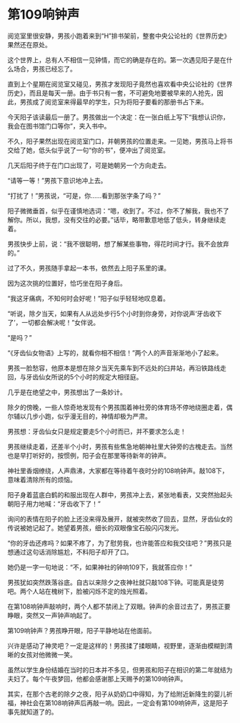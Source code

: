 # 第109响钟声

阅览室里很安静，男孩小跑着来到“H”排书架前，整套中央公论社的《世界历史》果然还在原处。 

这个世界上，总有人不相信一见钟情，而它的确是存在的。第一次遇见阳子是在什么场合，男孩已经忘了。 

直到上个星期在阅览室又碰见，男孩才发现阳子竟然也喜欢看中央公论社的《世界历史》，而且是每天一册。由于书只有一套，不可避免地要被早来的人抢先，因此，男孩成了阅览室来得最早的学生，只为将阳子要看的那册书占下来。 

今天阳子该读最后一册了。男孩做出一个决定：在一张白纸上写下“我想认识你，我会在图书馆门口等你”，夹入书中。 

不久，阳子果然出现在阅览室门口，并朝男孩的位置走来。一见她，男孩马上将书交给了她，低头似乎说了一句“你的书”，便冲出了阅览室。 

几天后阳子终于在门口出现了，可是她朝另一个方向走去。 

“请等一等！”男孩下意识地冲上去。 

“打扰了！”男孩说，“可是，你……看到那张字条了吗？” 

阳子微微垂首，似乎在谨慎地选词：“嗯，收到了。不过，你不了解我，我也不了解你。所以，我想，没有交往的必要。”话毕，略带歉意地低了低头，转身继续走着。 

男孩快步上前，说：“我不很聪明，想了解某些事物，得花时间才行。我不会放弃的。” 

过了不久，男孩随手拿起一本书，依然去上阳子系里的课。 

因为这次挑的位置好，恰巧坐在阳子身后。 

“我这牙痛病，不知何时会好呢！”阳子似乎轻轻地叹息着。 

“听说，除夕当天，如果有人从远处步行5个小时到你身旁，对你说声‘牙齿收下了’，一切都会解决呢！”女伴说。 

“是吗？” 

“《牙齿仙女物语》上写的，就看你相不相信！”两个人的声音渐渐地小了起来。 

男孩一脸愁容，他原本是想在除夕当天先乘车到不远处的臼井站，再沿铁路线走回，与牙齿仙女所说的5个小时的规定大相径庭。 

几乎是在绝望之中，男孩想出了一条妙计。 

除夕的傍晚，一些人惊奇地发现有个男孩围着神社旁的体育场不停地绕圈走着，偶尔辅以几步小跑，似乎漫无目的，神情却极为严肃。 

男孩想：牙齿仙女只是规定要走5个小时而已，并不要求怎么走！ 

男孩继续走着，还差半个小时，男孩有些焦急地朝神社里大钟旁的古槐走去。当然也是早打听好的，按惯例，阳子会在那里等待新年的钟声。 

神社里香烟缭绕，人声鼎沸，大家都在等待着午夜时分的108响钟声。敲108下，意味着清除所有的烦恼。 

阳子身着蓝底白鹤的和服出现在人群中，男孩冲上去，紧张地看表，又突然抬起头朝阳子用力地喊：“牙齿收下了！” 

询问的表情在阳子的脸上还没来得及展开，就被突然收了回去，显然，牙齿仙女的传说被她记起了。她望着男孩，细长的双眼像宝石般闪闪发光。 

“你的牙齿还疼吗？如果不疼了，为了慰劳我，也许能答应和我交往吧？”男孩只是想通过这句话消除尴尬，不料阳子却开了口。 

她仍是一字一句地说：“不，如果神社的钟响109下，我就答应你！” 

男孩犹如突然跌落谷底。自古以来除夕之夜神社就只敲108下钟。可能真是徒劳吧。两个人站在槐树下，脸被闪烁不定的烛光照着。 

在第108响钟声敲响时，两个人都不禁闭上了双眼。钟声的余音过去了，男孩正要睁眼，突然又一声钟声响起了。 

第109响钟声？男孩睁开眼，阳子平静地站在他面前。 

兴许是感动了神灵吧？一定是这样的！男孩揉了揉眼睛，视野里，逐渐由模糊到清晰的女孩对他微微一笑。 

虽然以学生身份结婚在当时的日本并不多见，但男孩和阳子在相识的第二年就结为夫妇了。每个午夜梦回，他都会感谢那上天赐予的第109响钟声。 

其实，在那个古老的除夕之夜，阳子从奶奶口中得知，为了给附近新降生的婴儿祈福，神社会在第108响钟声后再敲一响。因此，一定会有第109响钟声，这是阳子事先就知道了的。